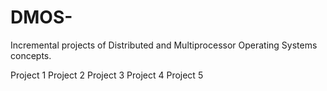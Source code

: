 # DMOS-
Incremental projects of Distributed and Multiprocessor Operating Systems concepts.

Project 1
Project 2
Project 3 
Project 4
Project 5
